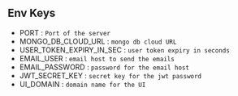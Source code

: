 ## Env Keys

- PORT : `Port of the server`
- MONGO_DB_CLOUD_URL : `mongo db cloud URL`
- USER_TOKEN_EXPIRY_IN_SEC : `user token expiry in seconds`
- EMAIL_USER : `email host to send the emails`
- EMAIL_PASSWORD : `password for the email host`
- JWT_SECRET_KEY : `secret key for the jwt password`
- UI_DOMAIN : `domain name for the UI`
